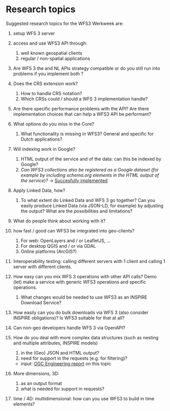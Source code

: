 # Research topics

Suggested research topics for the WFS3 Werkweek are:

1. setup WFS 3 server
2. access and use WFS3 API through:
   1. well known geospatial clients
   2. regular / non-spatial applications
1. Are WFS 3 the and NL APIs strategy compatible or do you still run into problems if you implement both ?
1. Does the CRS extension work?
   1. How to handle CRS notation?
   2. Which CRSs could / should a WFS 3 implementation handle?

1. Are there specific performance problems with the API? Are there implementation choices that can help a WFS3 API be performant?

1. What options do you miss in the Core?
   1. What functionality is missing in WFS3? General and specific for Dutch applications?

1. Will indexing work in Google?
   1. HTML output of the service and of the data: can this be indexed by Google?
   2. *Can WFS3 collections also be registered as a Google dataset (for example by including schema.org elements in the HTML output of the service)?* -> [Succesfully implemented](https://github.com/Geonovum/wfs3-experiments/blob/master/docs/Experiments.md#searching-datasets-and-apis)


1. Apply Linked Data, how?
   1. To what extent do Linked Data and WFS 3 go together? Can you easily produce Linked Data (via JSON-LD, for example) by adjusting the output? What are the possibilities and limitations?

1. What do people think about working with it?

1. how fast / good can WFS3 be integrated into geo-clients?
   1. For web: OpenLayers and / or LeafletJS, ...
   2. For desktop QGIS and / or via GDAL
   3. Online platforms (ArcGIS?)

1. Interoperability testing: calling different servers with 1 client and calling 1 server with different clients.

1. How easy can you mix WFS 3 operations with other API calls? Demo (let) make a service with generic WFS3 operations and specific operations.
   1. What  changes would be needed to use WFS3 as an INSPIRE Download Service?

1. How easily can you do bulk downloads via WFS 3 (also consider INSPIRE obligations)? Is WFS3 suitable for that at all?

1. Can non-geo developers handle WFS 3 via OpenAPI?

1. How do you deal with more complex data structures (such as nesting and multiple attributes, INSPIRE models)
    1. in the (Geo) JSON and HTML output?
    2. need for support in the requests (e.g. for filtering)?
    - input: [OGC Engineering report](https://docs.opengeospatial.org/per/18-021.html) on this topic

1. More dimensions, 3D:
    1. as an output format
    2. what is needed for support in requests?

2. time / 4D: multidimensional: how can you use WFS3 to build in time elements?
